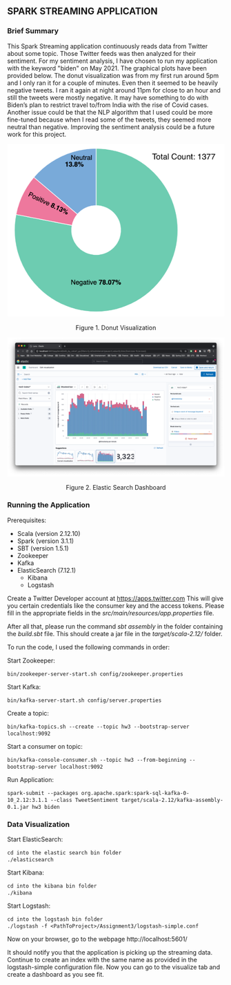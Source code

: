 ## SPARK STREAMING APPLICATION

### Brief Summary

This Spark Streaming application continuously reads data from Twitter about some topic. Those Twitter feeds was then analyzed for their sentiment. For my sentiment analysis, I have chosen to run my application with the keyword "biden" on May 2021. The graphical plots have been provided below. The donut visualization was from my first run around 5pm and I only ran it for a couple of minutes. Even then it seemed to be heavily negative tweets. I ran it again at night around 11pm for close to an hour and still the tweets were mostly negative. It may have something to do with Biden’s plan to restrict travel to/from India with the rise of Covid cases. Another issue could be that the NLP algorithm that I used could be more fine-tuned because when I read some of the tweets, they seemed more neutral than negative. Improving the sentiment analysis could be a future work for this project.

<p align="center">
  <img src="https://github.com/farhanr8/SparkStreamingApp/blob/master/images/Picture1.png">
</p>
<p align="center">Figure 1. Donut Visualization</p>


![alt text](https://github.com/farhanr8/SparkStreamingApp/blob/master/images/Picture2.png "Figure 1")
<p align="center">Figure 2. Elastic Search Dashboard</p>



### Running the Application

Prerequisites:
 - Scala (version 2.12.10)
 - Spark (version 3.1.1)
 - SBT (version 1.5.1)
 - Zookeeper
 - Kafka
 - ElasticSearch (7.12.1)
   - Kibana
   - Logstash

Create a Twitter Developer account at https://apps.twitter.com
This will give you certain credentials like the consumer key and the access tokens. Please fill in the appropriate fields in the _src/main/resources/app.properties_ file.

After all that, please run the command _sbt assembly_ in the folder containing the _build.sbt_ file. This should create a jar file in the _target/scala-2.12/_ folder.

To run the code, I used the following commands in order:

Start Zookeeper:

	bin/zookeeper-server-start.sh config/zookeeper.properties

Start Kafka:

	bin/kafka-server-start.sh config/server.properties

Create a topic:

	bin/kafka-topics.sh --create --topic hw3 --bootstrap-server localhost:9092

Start a consumer on topic:

	bin/kafka-console-consumer.sh --topic hw3 --from-beginning --bootstrap-server localhost:9092

Run Application:

	spark-submit --packages org.apache.spark:spark-sql-kafka-0-10_2.12:3.1.1 --class TweetSentiment target/scala-2.12/kafka-assembly-0.1.jar hw3 biden

### Data Visualization 

Start ElasticSearch:

	cd into the elastic search bin folder
	./elasticsearch

Start Kibana:

	cd into the kibana bin folder
	./kibana

Start Logstash:

	cd into the logstash bin folder
	./logstash -f <PathToProject>/Assignment3/logstash-simple.conf

Now on your browser, go to the webpage http://localhost:5601/

It should notify you that the application is picking up the streaming data. Continue to create an index with the same name as provided in the logstash-simple configuration file. Now you can go to the visualize tab and create a dashboard as you see fit.


